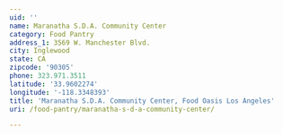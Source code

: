 ```yaml
---
uid: ''
name: Maranatha S.D.A. Community Center
category: Food Pantry
address_1: 3569 W. Manchester Blvd.
city: Inglewood
state: CA
zipcode: '90305'
phone: 323.971.3511
latitude: '33.9602274'
longitude: '-118.3348393'
title: 'Maranatha S.D.A. Community Center, Food Oasis Los Angeles'
uri: /food-pantry/maranatha-s-d-a-community-center/

---
```

